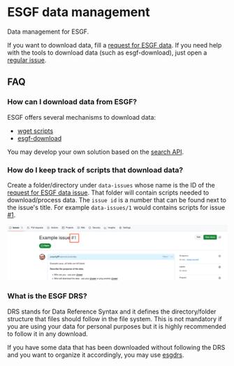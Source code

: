 # ESGF data management

Data management for ESGF.

If you want to download data, fill a [request for ESGF data](https://github.com/zequihg50/esgf-data/issues/new?template=esgf-data-request-template.md). If you need help with the tools to download data (such as esgf-download), just open a [regular issue](https://github.com/zequihg50/esgf-data/issues/new).

## FAQ

### How can I download data from ESGF?

ESGF offers several mechanisms to download data:

- [wget scripts](https://esgf.github.io/esgf-user-support/metagrid.html#metagrid-faq)
- [esgf-download](https://github.com/ESGF/esgf-download)

You may develop your own solution based on the [search API](https://esgf.github.io/esg-search/ESGF_Search_RESTful_API.html).

### How do I keep track of scripts that download data?

Create a folder/directory under `data-issues` whose name is the ID of the [request for ESGF data issue](https://github.com/zequihg50/esgf-data/issues/new?template=esgf-data-request-template.md). That folder will contain scripts needed to download/process data. The `issue id` is a number that can be found next to the issue's title. For example `data-issues/1` would contains scripts for issue [#1](https://github.com/zequihg50/esgf-data/issues/1).

![issue-id](imgs/issue-id.png)

### What is the ESGF DRS?

DRS stands for Data Reference Syntax and it defines the directory/folder structure that files should follow in the file system. This is not mandatory if you are using your data for personal purposes but it is highly recommended to follow it in any download.

If you have some data that has been downloaded without following the DRS and you want to organize it accordingly, you may use [esgdrs](https://esgf.github.io/esgf-prepare/drs.html).
